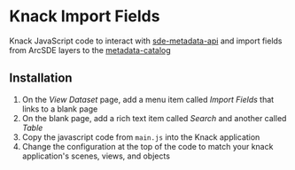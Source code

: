 # Knack Import Fields
Knack JavaScript code to interact with [sde-metadata-api](https://github.com/cityofphiladelphia/sde-metadata-api)
and import fields from ArcSDE layers to the [metadata-catalog](http://metadata.phila.gov)

## Installation
1. On the _View Dataset_ page, add a menu item called _Import Fields_ that links to a blank page
2. On the blank page, add a rich text item called _Search_ and another called _Table_
3. Copy the javascript code from `main.js` into the Knack application
4. Change the configuration at the top of the code to match your knack application's scenes, views, and objects
